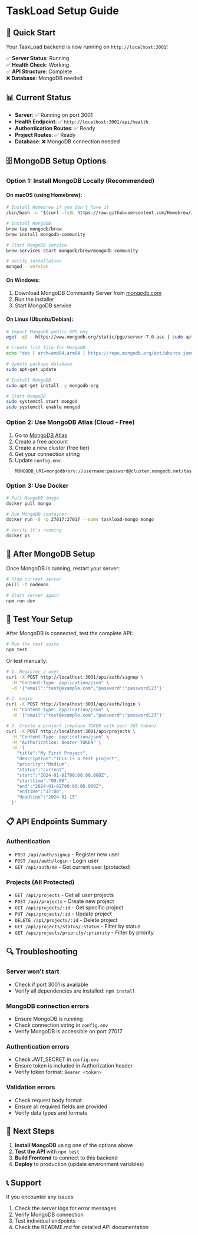 # TaskLoad Setup Guide

## 🚀 Quick Start

Your TaskLoad backend is now running on `http://localhost:3001`! 

✅ **Server Status**: Running  
✅ **Health Check**: Working  
✅ **API Structure**: Complete  
❌ **Database**: MongoDB needed

## 📊 Current Status

- **Server**: ✅ Running on port 3001
- **Health Endpoint**: ✅ `http://localhost:3001/api/health`
- **Authentication Routes**: ✅ Ready
- **Project Routes**: ✅ Ready
- **Database**: ❌ MongoDB connection needed

## 🗄️ MongoDB Setup Options

### Option 1: Install MongoDB Locally (Recommended)

#### On macOS (using Homebrew):
```bash
# Install Homebrew if you don't have it
/bin/bash -c "$(curl -fsSL https://raw.githubusercontent.com/Homebrew/install/HEAD/install.sh)"

# Install MongoDB
brew tap mongodb/brew
brew install mongodb-community

# Start MongoDB service
brew services start mongodb/brew/mongodb-community

# Verify installation
mongod --version
```

#### On Windows:
1. Download MongoDB Community Server from [mongodb.com](https://www.mongodb.com/try/download/community)
2. Run the installer
3. Start MongoDB service

#### On Linux (Ubuntu/Debian):
```bash
# Import MongoDB public GPG key
wget -qO - https://www.mongodb.org/static/pgp/server-7.0.asc | sudo apt-key add -

# Create list file for MongoDB
echo "deb [ arch=amd64,arm64 ] https://repo.mongodb.org/apt/ubuntu jammy/mongodb-org/7.0 multiverse" | sudo tee /etc/apt/sources.list.d/mongodb-org-7.0.list

# Update package database
sudo apt-get update

# Install MongoDB
sudo apt-get install -y mongodb-org

# Start MongoDB
sudo systemctl start mongod
sudo systemctl enable mongod
```

### Option 2: Use MongoDB Atlas (Cloud - Free)

1. Go to [MongoDB Atlas](https://www.mongodb.com/atlas)
2. Create a free account
3. Create a new cluster (free tier)
4. Get your connection string
5. Update `config.env`:
   ```env
   MONGODB_URI=mongodb+srv://username:password@cluster.mongodb.net/taskload
   ```

### Option 3: Use Docker

```bash
# Pull MongoDB image
docker pull mongo

# Run MongoDB container
docker run -d -p 27017:27017 --name taskload-mongo mongo

# Verify it's running
docker ps
```

## 🔧 After MongoDB Setup

Once MongoDB is running, restart your server:

```bash
# Stop current server
pkill -f nodemon

# Start server again
npm run dev
```

## 🧪 Test Your Setup

After MongoDB is connected, test the complete API:

```bash
# Run the test suite
npm test
```

Or test manually:

```bash
# 1. Register a user
curl -X POST http://localhost:3001/api/auth/signup \
  -H "Content-Type: application/json" \
  -d '{"email":"test@example.com","password":"password123"}'

# 2. Login
curl -X POST http://localhost:3001/api/auth/login \
  -H "Content-Type: application/json" \
  -d '{"email":"test@example.com","password":"password123"}'

# 3. Create a project (replace TOKEN with your JWT token)
curl -X POST http://localhost:3001/api/projects \
  -H "Content-Type: application/json" \
  -H "Authorization: Bearer TOKEN" \
  -d '{
    "title":"My First Project",
    "description":"This is a test project",
    "priority":"Medium",
    "status":"current",
    "start":"2024-01-01T00:00:00.000Z",
    "starttime":"09:00",
    "end":"2024-01-02T00:00:00.000Z",
    "endtime":"17:00",
    "deadline":"2024-01-15"
  }'
```

## 📋 API Endpoints Summary

### Authentication
- `POST /api/auth/signup` - Register new user
- `POST /api/auth/login` - Login user
- `GET /api/auth/me` - Get current user (protected)

### Projects (All Protected)
- `GET /api/projects` - Get all user projects
- `POST /api/projects` - Create new project
- `GET /api/projects/:id` - Get specific project
- `PUT /api/projects/:id` - Update project
- `DELETE /api/projects/:id` - Delete project
- `GET /api/projects/status/:status` - Filter by status
- `GET /api/projects/priority/:priority` - Filter by priority

## 🔍 Troubleshooting

### Server won't start
- Check if port 3001 is available
- Verify all dependencies are installed: `npm install`

### MongoDB connection errors
- Ensure MongoDB is running
- Check connection string in `config.env`
- Verify MongoDB is accessible on port 27017

### Authentication errors
- Check JWT_SECRET in `config.env`
- Ensure token is included in Authorization header
- Verify token format: `Bearer <token>`

### Validation errors
- Check request body format
- Ensure all required fields are provided
- Verify data types and formats

## 🎯 Next Steps

1. **Install MongoDB** using one of the options above
2. **Test the API** with `npm test`
3. **Build Frontend** to connect to this backend
4. **Deploy** to production (update environment variables)

## 📞 Support

If you encounter any issues:
1. Check the server logs for error messages
2. Verify MongoDB connection
3. Test individual endpoints
4. Check the README.md for detailed API documentation 